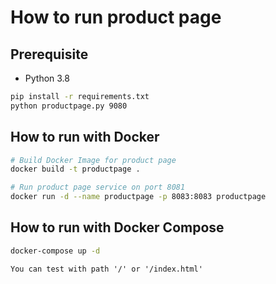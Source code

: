 # How to run product page

## Prerequisite

* Python 3.8

```bash
pip install -r requirements.txt
python productpage.py 9080
```

## How to run with Docker

```bash
# Build Docker Image for product page
docker build -t productpage .

# Run product page service on port 8081
docker run -d --name productpage -p 8083:8083 productpage
```

## How to run with Docker Compose

```bash
docker-compose up -d
```

``` 
You can test with path '/' or '/index.html'
```
